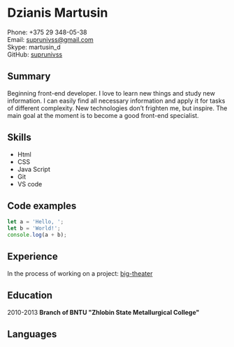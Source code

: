 # **Dzianis Martusin**

Phone: +375 29 348-05-38  
Email: suprunivss@gmail.com\
Skype: martusin_d\
GitHub: [suprunivss](https://github.com/suprunivss)


## **Summary**

Beginning front-end developer. I love to learn new things and study new information. I can easily find all necessary information and apply it for tasks of different complexity. New technologies don’t frighten me, but inspire. The main goal at the moment is to become a good front-end specialist.

## **Skills**
* Html
* CSS
* Java Script
* Git
* VS code

## **Code examples**
```javascript
let a = 'Hello, ';
let b = 'World!';
console.log(a + b);
```

## **Experience**
In the process of working on a project: [big-theater](https://github.com/suprunivss/big-theater)

## **Education**
2010-2013
**Branch of BNTU "Zhlobin State Metallurgical College"**

## **Languages**

 


